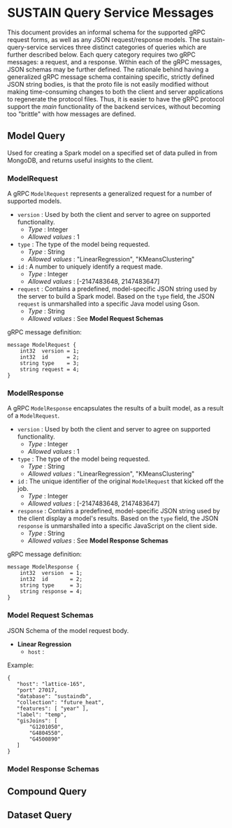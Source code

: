 # SUSTAIN Query Service Messages

This document provides an informal schema for the supported gRPC request forms, as well as any JSON request/response models.
The sustain-query-service services three distinct categories of queries which are further described below.
Each query category requires two gRPC messages: a request, and a response. Within each of the gRPC messages, JSON schemas may be further defined.
The rationale behind having a generalized gRPC message schema containing specific, strictly defined JSON string bodies, is that the 
proto file is not easily modified without making time-consuming changes to both the client and server applications to regenerate the protocol files. Thus,
it is easier to have the gRPC protocol support the *main* functionality of the backend services, without becoming too "brittle" with how messages
are defined.

## Model Query

Used for creating a Spark model on a specified set of data pulled in from MongoDB, and returns useful insights to the client.

### ModelRequest

A gRPC `ModelRequest` represents a generalized request for a number of supported models.
- `version` : Used by both the client and server to agree on supported functionality.
    - *Type* : Integer
    - *Allowed values* : 1
- `type` : The type of the model being requested.
    - *Type* : String
    - *Allowed values* : "LinearRegression", "KMeansClustering"
- `id` : A number to uniquely identify a request made.
    - *Type* : Integer
    - *Allowed values* : [-2147483648, 2147483647]
- `request` : Contains a predefined, model-specific JSON string used by the server to build a Spark model.
  Based on the `type` field, the JSON `request` is unmarshalled into a specific Java model using Gson.
    - *Type* : String
    - *Allowed values* : See **Model Request Schemas**
    
gRPC message definition:
```
message ModelRequest {
    int32  version = 1;
    int32  id      = 2;
    string type    = 3;
    string request = 4;
}
```

### ModelResponse

A gRPC `ModelResponse` encapsulates the results of a built model, as a result of a `ModelRequest`.
- `version` : Used by both the client and server to agree on supported functionality.
    - *Type* : Integer
    - *Allowed values* : 1
- `type` : The type of the model being requested.
    - *Type* : String
    - *Allowed values* : "LinearRegression", "KMeansClustering"
- `id` : The unique identifier of the original `ModelRequest` that kicked off the job.
    - *Type* : Integer
    - *Allowed values* : [-2147483648, 2147483647]
- `response` : Contains a predefined, model-specific JSON string used by the client display a model's results.
  Based on the `type` field, the JSON `response` is unmarshalled into a specific JavaScript on the client side.
    - *Type* : String
    - *Allowed values* : See **Model Response Schemas**
    
gRPC message definition:
```
message ModelResponse {
    int32  version  = 1;
    int32  id       = 2;
    string type     = 3;
    string response = 4;
}
```

### Model Request Schemas

JSON Schema of the model request body.

- **Linear Regression**
    - `host` :  

Example:
```
{
   "host": "lattice-165",
   "port" 27017,
   "database": "sustaindb",
   "collection": "future_heat",
   "features": [ "year" ],
   "label": "temp",
   "gisJoins": [
       "G1201050",
       "G4804550",
       "G4500890"
   ]
}
```

### Model Response Schemas


## Compound Query


## Dataset Query
